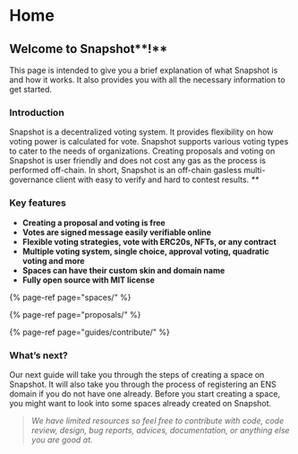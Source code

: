 # Home

## **Welcome to** Snapshot**!**

This page is intended to give you a brief explanation of what Snapshot is and how it works. It also provides you with all the necessary information to get started.

### **Introduction**

Snapshot is a decentralized voting system. It provides flexibility on how voting power is calculated for vote. Snapshot supports various voting types to cater to the needs of organizations. Creating proposals and voting on Snapshot is user friendly and does not cost any gas as the process is performed off-chain. In short, Snapshot is an off-chain gasless multi-governance client with easy to verify and hard to contest results. _\*\*_

### **Key features**

* **Creating a proposal and voting is free**
* **Votes are signed message easily verifiable online**
* **Flexible voting strategies, vote with ERC20s, NFTs, or any contract**
* **Multiple voting system, single choice, approval voting, quadratic voting and more**
* **Spaces can have their custom skin and domain name**
* **Fully open source with MIT license**

{% page-ref page="spaces/" %}

{% page-ref page="proposals/" %}

{% page-ref page="guides/contribute/" %}

### **What’s next?**

Our next guide will take you through the steps of creating a space on Snapshot. It will also take you through the process of registering an ENS domain if you do not have one already. Before you start creating a space, you might want to look into some spaces already created on Snapshot.

> _We have limited resources so feel free to contribute with code, code review, design, bug reports, advices, documentation, or anything else you are good at._

